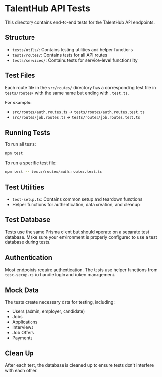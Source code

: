 # TalentHub API Tests

This directory contains end-to-end tests for the TalentHub API endpoints.

## Structure

- `tests/utils/`: Contains testing utilities and helper functions
- `tests/routes/`: Contains tests for all API routes
- `tests/services/`: Contains tests for service-level functionality

## Test Files

Each route file in the `src/routes/` directory has a corresponding test file in `tests/routes/` with the same name but ending with `.test.ts`.

For example:
- `src/routes/auth.routes.ts` → `tests/routes/auth.routes.test.ts`
- `src/routes/job.routes.ts` → `tests/routes/job.routes.test.ts`

## Running Tests

To run all tests:

```bash
npm test
```

To run a specific test file:

```bash
npm test -- tests/routes/auth.routes.test.ts
```

## Test Utilities

- `test-setup.ts`: Contains common setup and teardown functions
- Helper functions for authentication, data creation, and cleanup

## Test Database

Tests use the same Prisma client but should operate on a separate test database.
Make sure your environment is properly configured to use a test database during tests.

## Authentication

Most endpoints require authentication. The tests use helper functions from `test-setup.ts` to handle login and token management.

## Mock Data

The tests create necessary data for testing, including:
- Users (admin, employer, candidate)
- Jobs
- Applications
- Interviews
- Job Offers
- Payments

## Clean Up

After each test, the database is cleaned up to ensure tests don't interfere with each other.